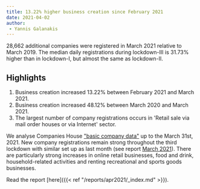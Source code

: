 ```yaml
---
title: 13.22% higher business creation since February 2021 
date: 2021-04-02
author: 
 - Yannis Galanakis
---
```


28,662 additional companies were registered in March 2021 relative to March 2019. The median daily registrations during lockdown-III is 31.73% higher than in lockdown-I, but almost the same as lockdown-II.  

<!--more-->

## Highlights

1. Business creation increased 13.22% between February 2021 and March 2021.
2. Business creation increased 48.12% between March 2020 and March 2021.
3. The largest number of company registrations occurs in 'Retail sale via mail order houses or via Internet' sector. 


We analyse Companies House ["basic company data"](http://download.companieshouse.gov.uk/en_output.html) up to the March 31st, 2021. New company registrations remain strong throughout the third lockdown with similar set up as last month (see report [March 2021]( https://uk-covid19-firm-creation.netlify.app/reports/mar2021/)). There are particularly strong increases in online retail businesses, food and drink, household-related activities and renting recreational and sports goods businesses.

Read the report [here]({{< ref "/reports/apr2021/_index.md" >}}).
